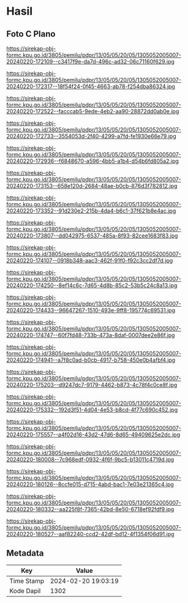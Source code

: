 # Hasil

## Foto C Plano

https://sirekap-obj-formc.kpu.go.id/3805/pemilu/pdpr/13/05/05/20/05/1305052005007-20240220-172109--c3417f9e-da7d-496c-ad32-06c71160f629.jpg

https://sirekap-obj-formc.kpu.go.id/3805/pemilu/pdpr/13/05/05/20/05/1305052005007-20240220-172317--18f54f24-0f45-4663-ab78-f254dba86324.jpg

https://sirekap-obj-formc.kpu.go.id/3805/pemilu/pdpr/13/05/05/20/05/1305052005007-20240220-172522--facccab5-9ede-4eb2-aa90-28872dd0ab0e.jpg

https://sirekap-obj-formc.kpu.go.id/3805/pemilu/pdpr/13/05/05/20/05/1305052005007-20240220-172733--3554053d-2f40-4299-a7fd-fe1930e66e79.jpg

https://sirekap-obj-formc.kpu.go.id/3805/pemilu/pdpr/13/05/05/20/05/1305052005007-20240220-172936--f6848670-a596-4bb5-a1b4-d54b6fd805a2.jpg

https://sirekap-obj-formc.kpu.go.id/3805/pemilu/pdpr/13/05/05/20/05/1305052005007-20240220-173153--658e120d-2684-48ae-b0cb-876d3f782812.jpg

https://sirekap-obj-formc.kpu.go.id/3805/pemilu/pdpr/13/05/05/20/05/1305052005007-20240220-173352--91d230e2-215b-4da4-b6c1-37f621b8e4ac.jpg

https://sirekap-obj-formc.kpu.go.id/3805/pemilu/pdpr/13/05/05/20/05/1305052005007-20240220-173807--dd042975-6537-485a-8f93-82cee1683f83.jpg

https://sirekap-obj-formc.kpu.go.id/3805/pemilu/pdpr/13/05/05/20/05/1305052005007-20240220-174107--0918b348-aac3-462f-91f0-f92c3cc2df7d.jpg

https://sirekap-obj-formc.kpu.go.id/3805/pemilu/pdpr/13/05/05/20/05/1305052005007-20240220-174250--8ef14c6c-7d65-4d8b-85c2-53b5c24c8a13.jpg

https://sirekap-obj-formc.kpu.go.id/3805/pemilu/pdpr/13/05/05/20/05/1305052005007-20240220-174433--96647267-1510-493e-9ff8-195774c69531.jpg

https://sirekap-obj-formc.kpu.go.id/3805/pemilu/pdpr/13/05/05/20/05/1305052005007-20240220-174747--60f7fd48-733b-473a-8daf-0007dee2e86f.jpg

https://sirekap-obj-formc.kpu.go.id/3805/pemilu/pdpr/13/05/05/20/05/1305052005007-20240220-174941--a7f8c0ad-b0cb-4917-b758-450e0b4afbf4.jpg

https://sirekap-obj-formc.kpu.go.id/3805/pemilu/pdpr/13/05/05/20/05/1305052005007-20240220-175203--d9247dc7-9179-4462-b873-4c78f4c0ce8f.jpg

https://sirekap-obj-formc.kpu.go.id/3805/pemilu/pdpr/13/05/05/20/05/1305052005007-20240220-175332--192d3f51-4d04-4e53-b8cd-4f77c690c452.jpg

https://sirekap-obj-formc.kpu.go.id/3805/pemilu/pdpr/13/05/05/20/05/1305052005007-20240220-175557--a4f02d16-43d2-47d6-8d65-49409625e2dc.jpg

https://sirekap-obj-formc.kpu.go.id/3805/pemilu/pdpr/13/05/05/20/05/1305052005007-20240220-180008--7c968edf-0932-4f6f-9bc5-b13011c4719d.jpg

https://sirekap-obj-formc.kpu.go.id/3805/pemilu/pdpr/13/05/05/20/05/1305052005007-20240220-180126--8ccfe015-d715-4abd-bac1-7e03e21365c4.jpg

https://sirekap-obj-formc.kpu.go.id/3805/pemilu/pdpr/13/05/05/20/05/1305052005007-20240220-180332--aa225f8f-7365-42bd-8e50-6718ef92fdf9.jpg

https://sirekap-obj-formc.kpu.go.id/3805/pemilu/pdpr/13/05/05/20/05/1305052005007-20240220-180527--aaf82240-ccd2-42df-bd12-4f1354f06d91.jpg


## Metadata

| Key        | Value               |
| ---------- | ------------------- |
| Time Stamp | 2024-02-20 19:03:19 |
| Kode Dapil | 1302                |



